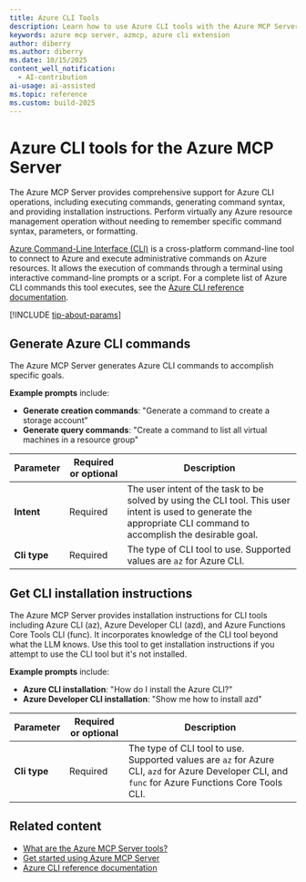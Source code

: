 ```yaml
---
title: Azure CLI Tools
description: Learn how to use Azure CLI tools with the Azure MCP Server to generate commands, execute operations, and get installation instructions for Azure resource management.
keywords: azure mcp server, azmcp, azure cli extension
author: diberry
ms.author: diberry
ms.date: 10/15/2025
content_well_notification: 
  - AI-contribution
ai-usage: ai-assisted
ms.topic: reference
ms.custom: build-2025
--- 
```

# Azure CLI tools for the Azure MCP Server

The Azure MCP Server provides comprehensive support for Azure CLI operations, including executing commands, generating command syntax, and providing installation instructions. Perform virtually any Azure resource management operation without needing to remember specific command syntax, parameters, or formatting.

[Azure Command-Line Interface (CLI)](/cli/azure) is a cross-platform command-line tool to connect to Azure and execute administrative commands on Azure resources. It allows the execution of commands through a terminal using interactive command-line prompts or a script. For a complete list of Azure CLI commands this tool executes, see the [Azure CLI reference documentation](/cli/azure/reference-index).

[!INCLUDE [tip-about-params](../includes/tools/parameter-consideration.md)]


## Generate Azure CLI commands

The Azure MCP Server generates Azure CLI commands to accomplish specific goals. 

**Example prompts** include:

- **Generate creation commands**: "Generate a command to create a storage account"
- **Generate query commands**: "Create a command to list all virtual machines in a resource group"

| Parameter | Required or optional | Description |
|-----------|-------------|-------------|
| **Intent** | Required | The user intent of the task to be solved by using the CLI tool. This user intent is used to generate the appropriate CLI command to accomplish the desirable goal. |
| **Cli type** | Required | The type of CLI tool to use. Supported values are `az` for Azure CLI. |

## Get CLI installation instructions

The Azure MCP Server provides installation instructions for CLI tools including Azure CLI (az), Azure Developer CLI (azd), and Azure Functions Core Tools CLI (func). It incorporates knowledge of the CLI tool beyond what the LLM knows. Use this tool to get installation instructions if you attempt to use the CLI tool but it's not installed.

**Example prompts** include:

- **Azure CLI installation**: "How do I install the Azure CLI?"
- **Azure Developer CLI installation**: "Show me how to install azd"

| Parameter | Required or optional | Description |
|-----------|-------------|-------------|
| **Cli type** | Required | The type of CLI tool to use. Supported values are `az` for Azure CLI, `azd` for Azure Developer CLI, and `func` for Azure Functions Core Tools CLI. |

## Related content

- [What are the Azure MCP Server tools?](index.md)
- [Get started using Azure MCP Server](../get-started.md)
- [Azure CLI reference documentation](/cli/azure/reference-index)
